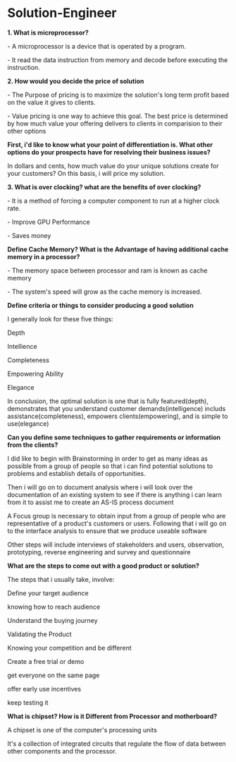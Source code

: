 # Solution-Engineer

<b>1. What is microprocessor?</b>
<p></p>
<p>- A microprocessor is a device that is operated by a program.</p>
<p>- It read the data instruction from memory and decode before executing the instruction.</p>

<b>2. How would you decide the price of solution</b>
<p></p>
<p>- The Purpose of pricing is to maximize the solution's long term profit based on the value it gives to clients.</p>
<p>- Value pricing is one way to achieve this goal. The best price is determined by how much value your offering delivers to clients in comparision to their other options</p>

**First, i'd like to know what your point of differentiation is. What other options do your prospects have for resolving their business issues?**
<p></p>
<p>In dollars and cents, how much value do your unique solutions create for your customers? On this basis, i will price my solution.</p>

<b>3. What is over clocking? what are the benefits of over clocking?</b>
<p></p>
<p>- It is a method of forcing a computer component to run at a higher clock rate.</p>
<p>- Improve GPU Performance</p>
<p>- Saves money</p>

<b>Define Cache Memory? What is the Advantage of having additional cache memory in a processor?</b>
<p>- The memory space between processor and ram is known as cache memory</p>
<p>- The system's speed will grow as the cache memory is increased.</p>


<b>Define criteria or things to consider producing a good solution</b>
<p>I generally look for these five things:</p>
<p>Depth</p>
<p>Intellience</p>
<p>Completeness</p>
<p>Empowering Ability</p>
<p>Elegance</p>
<p>In conclusion, the optimal solution is one that is fully featured(depth), demonstrates that you understand customer demands(intelligence) includs assistance(completeness), empowers clients(empowering), and is simple to use(elegance)</p>

<b>Can you define some techniques to gather requirements or information from the clients?</b>
<p>I did like to begin with Brainstorming in order to get as many ideas as possible from a group of people so that i can find potential solutions to problems and establish details of opportunities.</p>
<p>Then i will go on to document analysis where i will look over the documentation of an existing system to see if there is anything i can learn from it to assist me to create an AS-IS process document</p>
<p>A Focus group is necessary to obtain input from a group of people who are representative of a product's customers or users. Following that i will go on to the interface analysis to ensure that we produce useable software</p>
<p>Other steps will include interviews of stakeholders and users, observation, prototyping, reverse engineering and survey and questionnaire</p>

<b>What are the steps to come out with a good product or solution?</b>
<p>The steps that i usually take, involve:</p>
<p>Define your target audience</p>
<p>knowing how to reach audience</p>
<p>Understand the buying journey</p>
<p>Validating the Product</p>
<p>Knowing your competition and be different</p>
<p>Create a free trial or demo</p>
<p>get everyone on the same page</p>
<p>offer early use incentives</p>
<p>keep testing it</p>

<b>What is chipset? How is it Different from Processor and motherboard?</b>
<p>A chipset is one of the computer's processing units</p>
<p>It's a collection of integrated circuits that regulate the flow of data between other components and the processor.</p>







